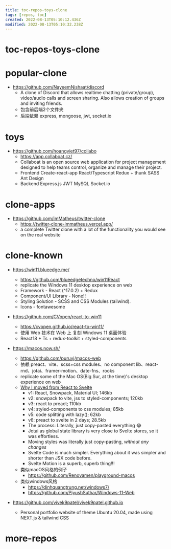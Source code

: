 ```yaml
---
title: toc-repos-toys-clone
tags: [repos, toc]
created: 2022-08-13T05:10:12.436Z
modified: 2022-08-13T05:10:32.238Z
---
```


# toc-repos-toys-clone

# popular-clone

- https://github.com/NayeemNishaat/discord
  - A clone of Discord that allows realtime chatting (private/group), video/audio calls and screen sharing. Also allows creation of groups and inviting friends.
  - 包含前后端2个文件夹
  - 后端依赖 express, mongoose, jwt, socket.io
# toys
- https://github.com/hoangviet97/collabo
  - https://app.collaboat.cz/
  - Collaboat is an open source web application for project management designed to help teams control, organize and manage their project. 
  - Frontend Create-react-app React/Typescript Redux + thunk SASS Ant Design
  - Backend Express.js JWT MySQL Socket.io
# clone-apps
- https://github.com/imMatheus/twitter-clone
  - https://twitter-clone-immatheus.vercel.app/
  - a complete Twitter clone with a lot of the functionality you would see on the real website

# clone-known
- https://win11.blueedge.me/
  - https://github.com/blueedgetechno/win11React
  - replicate the Windows 11 desktop experience on web
  - Framework - React (^17.0.2) + Redux
  - Component/UI Library - None!!
  - Styling Solution - SCSS and CSS Modules (tailwind).
  - Icons - fontawesome

- https://github.com/CVopen/react-to-win11
  - https://cvopen.github.io/react-to-win11/
  - 使用 Web 技术在 Web 上 复刻 Windows 11 桌面体验
  - React18 + Ts + redux-toolkit + styled-components

- https://macos.now.sh/
  - https://github.com/puruvj/macos-web
  - 依赖 preact、vite、scss+css modules、no component lib、react-rnd、jotai、framer-motion、date-fns、rooks
  - replicate some of the Mac OS(Big Sur, at the time)'s desktop experience on web
  - [Why I moved from React to Svelte](https://dev.to/puruvj/macos-web-why-i-moved-from-react-to-svelte-4mkp)
    - v1: React, Snowpack, Material UI; 146kb
    - v2: snowpack to vite, jss to styled-components; 120kb
    - v3: react to preact; 110kb
    - v4: styled-components to css modules; 85kb
    - v5: code splitting with lazy(); 62kb
    - v6: preact to svelte in 2 days; 28.5kb
    - The process: Literally, just copy-pasted everything 😂️
    - Jotai as global state library is very close to Svelte stores, so it was effortless.
    - Moving styles was literally just copy-pasting, *without any changes*
    - Svelte Code is much simpler. Everything about it was simpler and shorter than JSX code before.
    - Svelte Motion is a superb, superb thing!!!
  - 类似macOS风格的例子
    - https://github.com/Renovamen/playground-macos
  - 类似windows风格
    - https://dinhquangtrung.net/windows7/
    - https://github.com/PiyushSuthar/Windows-11-Web

- https://github.com/vivek9patel/vivek9patel.github.io
  - Personal portfolio website of theme Ubuntu 20.04, made using NEXT.js & tailwind CSS
# more-repos
